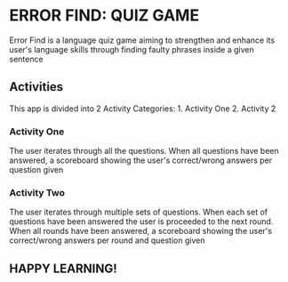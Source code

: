 # ERROR FIND: QUIZ GAME

Error Find is a language quiz game aiming to strengthen and enhance its user's language skills through finding faulty phrases inside a given sentence

## Activities

This app is divided into 2 Activity Categories: 1. Activity One 2. Activity 2

### Activity One

The user iterates through all the questions. When all
questions have been answered, a scoreboard showing the user's correct/wrong answers per question given

### Activity Two

The user iterates through multiple sets of questions. When
each set of questions have been answered the user is proceeded to the next round. When all rounds have been answered, a scoreboard showing the user's correct/wrong answers per round and question given

## HAPPY LEARNING!
